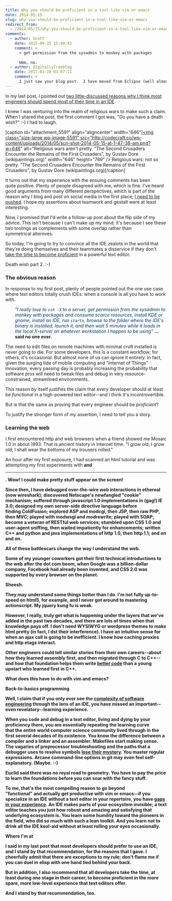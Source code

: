 ```yaml
---
title: Why you should be proficient in a tool like vim or emacs
date: 2014-05-15
slug: why-you-should-be-proficient-in-a-tool-like-vim-or-emacs
redirect_from:
  - /2014/05/15/why-you-should-be-proficient-in-a-tool-like-vim-or-emacs
comments:
  - author: Scott
    date: 2015-09-25 15:49:42
    comment: >
      > get permission from the sysadmin to monkey with packages 
      
      Umm, no.
  - author: digitallyfreeblog
    date: 2017-03-19 03:07:11
    comment: >
      I just saw your blog post.  I have moved from Eclipse (well almost ) to Emacs for Python programming.  I stress the word Python, because for Java I think Eclipse still rocks.  But for all other reasons you rightly mentioned, plus the fact that now Emacs is also kind of IDE, auto completion, intelisence, code highlighting, Project system through plugins, integration with things like git and on and on.  I always knew that this potential existed at least in Emacs.  So I always kept my touch on Emacs.  And now it pays off.
---
```

In my last post, I pointed out <a title="Why you should use an IDE instead of vim or emacs" href="why-you-should-use-an-ide-instead-of-vim-or-emacs.md">two little-discussed reasons why I think most engineers should spend most of their time in an IDE</a>.

I knew I was venturing into the realm of religious wars to make such a claim. When I shared the post, the first comment I got was, "Do you have a death wish?" :-) I had to laugh.

[caption id="attachment_5591" align="aligncenter" width="646"]<a href="http://uploads0.wikipaintings.org/images/gustave-dore/the-army-of-the-second-crusade-find-the-remains-of-the-soldiers-of-the-first-crusade-1877.jpg"><img class="size-large wp-image-5591" src="http://codecraft.co/wp-content/uploads/2014/05/scn-shot-2014-05-15-at-1-47-38-am.png?w=646" alt="Religious wars aren't pretty. "The Second Crusaders Encounter the Remains of the First Crusaders", by Gustav Dore (wikipaintings.org)" width="646" height="789" /></a> Religious wars: not so pretty. "The Second Crusaders Encounter the Remains of the First Crusaders", by Gustav Dore (wikipaintings.org)[/caption]

It turns out that my experience with the ensuing comments has been quite positive. Plenty of people disagreed with me, which is fine. I've heard good arguments from many different perspectives, which is part of the reason why I blog and post on social media in the first place; <a title="Humility" href="humility.md">I need to be pushed</a>. I hope my assertions about teamwork and gestalt were at least interesting.

Now, I promised that I'd write a follow-up post about the flip side of my advice. This isn't because I can't make up my mind; it's because I see these two toolings as complements with some overlap rather than symmetrical alternves.

So today, I'm going to try to convince all the IDE zealots in the world that they're doing themselves and their teammates a disservice if they don't <a title="Julie Jones: Learn voraciously." href="julie-jones-learn-voraciously.md">take the time to become proficient</a> in a powerful text editor.

Death wish part 2. :-)<!--more-->
<h3>The obvious reason</h3>
In response to my first post, plenty of people pointed out the one use case where text editors totally crush IDEs: when a console is all you have to work with.
<p style="padding-left:30px;"><span style="color:#003366;"><em>"I really love to <code>ssh -X</code> to a server, get permission from the sysadmin to monkey with packages and consume scarce resources, install KDE or gnome, install an IDE, run <code>startx</code>, browse to the folder where the IDE's binary is installed, launch it, and then wait 5 minutes while it loads in the local X-server on whatever workstation I happen to be using"</em> </span><strong>... said no one ever.</strong></p>
The need to edit files on remote machines with minimal cruft installed is never going to die. For some developers, this is a constant workflow; for others, it's occasional. But almost none of us can ignore it entirely. In fact, given the surging tide of mobile computing and "Internet of Things" innovation, every passing day is probably increasing the probability that software pros will need to tweak files and debug in very resource-constrained, streamlined environments.

This reason by itself justifies the claim that every developer should at least be <em>functional</em> in a high-powered text editor--and I think it's incontrovertible.

But is that the same as proving that every engineer should be <em>proficient</em>?

To justify the stronger form of my assertion, I need to tell you a story.
<h3>Learning the web</h3>
I first encountered http and web browsers when a friend showed me Mosaic 1.0 in about 1993. That is ancient history in Internet time. "I grow old, I grow old; I shall wear the bottoms of my trousers rolled."

An hour after my first exposure, I had scanned an html tutorial and was attempting my first experiments with <code><b></code> and <code><hr></code>. Wow! I could make pretty stuff appear on the screen!

Since then, I have debugged over-the-wire web interactions in ethereal (now wireshark); discovered Netscape's newfangled "cookie" mechanism; suffered through javascript 1.0 implementations in (gag!) IE 3.0; designed my own server-side directive language before finding ColdFusion; explored ASP and modcgi, then JSP, then raw PHP, then MVC; played with modwsgi and modrewrite; played with SOAP; become a veteran of RESTful web services; stumbled upon CSS 1.0 and user-agent sniffing, then waited impatiently for enhancements; written C++ and python and java implementations of http 1.0, then http 1.1; and on and on.

All of these battlescars change the way I understand the web.

Some of my younger coworkers got their first technical introductions to the web after the dot com boom, when Google was a billion-dollar company, Facebook had already been invented, and CSS 2.0 was supported by every browser on the planet.

Sheesh.

They may understand some things better than I do. I'm not fully up-to-speed on html5, for example, and I never got around to mastering actionscript. My jquery kung fu is weak.

However, I really, truly get what is happening under the layers that we've added in the past two decades, and there are lots of times when that knowledge pays off. I don't need WYSIWYG or wordpress themes to make html pretty (in fact, I dst their interference). I have an intuitive sense for when an ajax call is going to be inefficient. I know how caching proxies and http etags interact.

Other engineers could tell similar stories from their own careers--about how they learned assembly first, and then migrated through C to C++--and how that foundation helps them write <a title="What Is “Good Code”?" href="what-is-good-code.md">better code</a> than a young upstart who learned first in C++.

What does this have to do with vim and emacs?

<strong>Back-to-basics programming</strong>

Well, I claim that if you only ever see the <a title="The Power of Simplicity" href="the-power-of-simplicity.md">complexity of software engineering</a> through the lens of an IDE, you have missed an important--even revelatory--learning experience.

When you code and debug in a text editor, living and dying by your proficiency there, you are essentially repeating the learning curve that the entire world computer science community lived through in the first several decades of its existence. You know the difference between a compiler and a linker and an assembler. Makefiles start making sense. The vagaries of preprocessor troubleshooting and the paths that a debugger uses to resolve symbols <a title="Why Mental Models Matter" href="why-mental-models-matter.md">lose their mystery</a>. You master regular expressions. Arcane command-line options in git may even feel self-explanatory. (Maybe. :-)

Euclid said there was no royal road to geometry. You have to pay the price to learn the foundations before you can soar with the fancy stuff.

To me, that's the most compelling reason to go beyond "functional" and actually get productive with vim or emacs--if you specialize in an IDE without a text editor in your repertoire, you have <a title="On SEPs, Squirrels, and Meta Questions" href="on-seps-squirrels-and-meta-questions.md">gaps in your experience</a>. An IDE makes parts of your ecosystem invisible; a text editor teaches you just how robust and amazing and satisfying that underlying ecosystem is. You learn some humility toward the pioneers in the field, who did so much with such a lean toolkit. And you learn not to drink all the IDE kool-aid without at least rolling your eyes occasionally.

<strong>Where I'm at</strong>

I said in my last post that most developers should prefer to use an IDE, and I stand by that recommendation, for the reasons that I gave. I cheerfully admit that there are exceptions to my rule; don't flame me if you can duel in elisp with one hand tied behind your back.

But in addition, I also recommend that all developers take the time, at least during one stage in their career, to become proficient in the more spare, more low-level experience that text editors offer.

And I stand by that recommendation, too.
